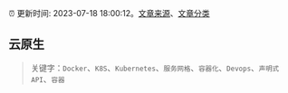 :alarm_clock: 更新时间: 2023-07-18 18:00:12。[文章来源](/README.md)、[文章分类](/TAGS.md)

## 云原生


> 关键字：`Docker`、`K8S`、`Kubernetes`、`服务网格`、`容器化`、`Devops`、`声明式API`、`容器`



